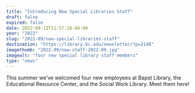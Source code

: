 ```yaml
---
title: "Introducing New Special Libraries Staff"
draft: false
expired: false
date: 2022-09-12T11:57:28-04:00
year: "2022"
slug: "2022-09/new-special-libraries-staff"
destination: "https://library.bc.edu/newsletter/?p=2148"
imagethumb: "2022-09/new-staff-2022-09.jpg"
imagealt: "four new special library staff members"
type: "news"
---
```


This summer we’ve welcomed four new employees at Bapst Library, the Educational Resource Center, and the Social Work Library. Meet them here!